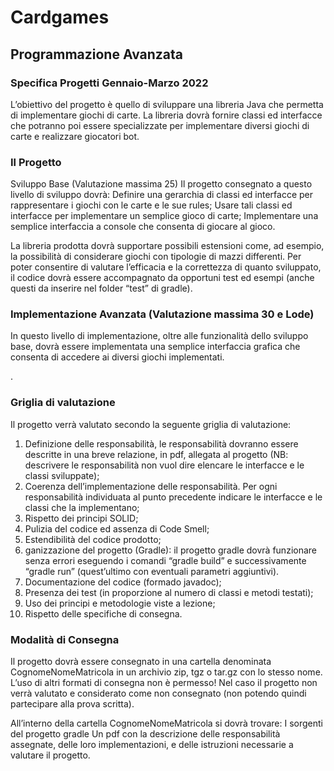 # Cardgames
## Programmazione Avanzata
### Specifica Progetti Gennaio-Marzo 2022

L’obiettivo del progetto è quello di sviluppare una libreria Java che permetta di implementare giochi di carte. La libreria dovrà fornire classi ed interfacce che potranno poi essere specializzate per implementare diversi giochi di carte e realizzare giocatori bot.


### Il Progetto
Sviluppo Base (Valutazione massima 25)
Il progetto consegnato a questo livello di sviluppo dovrà:
Definire una gerarchia di classi ed interfacce per rappresentare i giochi con le carte e le sue rules;
Usare tali classi ed interfacce per implementare un semplice gioco di carte;
Implementare una semplice interfaccia a console che consenta di giocare al gioco.

La libreria prodotta dovrà supportare possibili estensioni come, ad esempio, la possibilità di considerare giochi con tipologie di mazzi differenti. 
Per poter consentire di valutare l’efficacia e la correttezza di quanto sviluppato, il codice dovrà essere accompagnato da opportuni test ed esempi (anche questi da inserire nel folder “test” di gradle).



### Implementazione Avanzata (Valutazione massima 30 e Lode) 
In questo livello di implementazione, oltre alle funzionalità dello sviluppo base, dovrà essere implementata una semplice interfaccia grafica che consenta di accedere ai diversi giochi implementati.

.





### Griglia di valutazione
Il progetto verrà valutato secondo la seguente griglia di valutazione:
1. Definizione delle responsabilità, le responsabilità dovranno essere descritte in una breve relazione, in pdf, allegata al progetto (NB: descrivere le responsabilità non vuol dire elencare le interfacce e le classi sviluppate);
2. Coerenza dell’implementazione delle responsabilità. Per ogni responsabilità individuata al punto precedente indicare le interfacce e le classi che la implementano;
3. Rispetto dei principi SOLID;
4. Pulizia del codice ed assenza di Code Smell;
5. Estendibilità del codice prodotto;
6. ganizzazione del progetto (Gradle): il progetto gradle dovrà funzionare senza errori eseguendo i comandi “gradle build” e successivamente “gradle run” (quest’ultimo con eventuali parametri aggiuntivi).  
7. Documentazione del codice (formado javadoc);
8. Presenza dei test (in proporzione al numero di classi e metodi testati);
9. Uso dei principi e metodologie viste a lezione;
10. Rispetto delle specifiche di consegna.
### Modalità di Consegna
Il progetto dovrà essere consegnato in una cartella denominata CognomeNomeMatricola in un archivio zip, tgz o tar.gz con lo stesso nome. L’uso di altri formati di consegna non è permesso! Nel caso il progetto non verrà valutato e considerato come non consegnato (non potendo quindi partecipare alla prova scritta).

All’interno della cartella CognomeNomeMatricola si dovrà trovare:
I sorgenti del progetto gradle
Un pdf con la descrizione delle responsabilità assegnate, delle loro implementazioni, e delle istruzioni necessarie a valutare il progetto.

